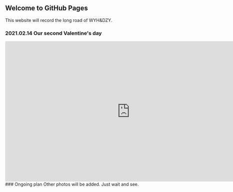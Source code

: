 ## Welcome to GitHub Pages

This website will record the long road of WYH&DZY. 

### 2021.02.14 Our second Valentine's day
<iframe 
    height=450 
    width=800 
    src="http://player.youku.com/embed/XMzMxMjE0MjY4NA==" 
    frameborder=0 
    allowfullscreen>
</iframe>
### Ongoing plan
Other photos will be added. Just wait and see.
